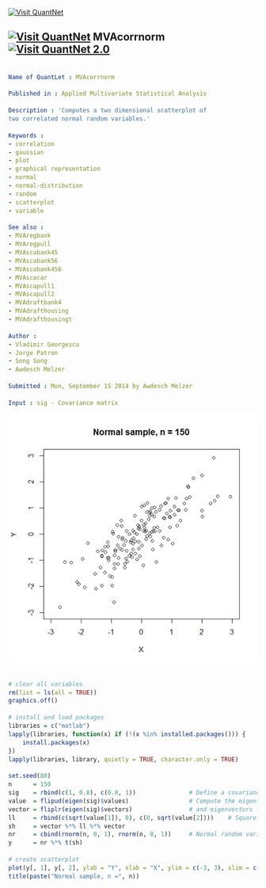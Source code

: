 
[<img src="https://github.com/QuantLet/Styleguide-and-Validation-procedure/blob/master/pictures/banner.png" alt="Visit QuantNet">](http://quantlet.de/index.php?p=info)

## [<img src="https://github.com/QuantLet/Styleguide-and-Validation-procedure/blob/master/pictures/qloqo.png" alt="Visit QuantNet">](http://quantlet.de/) **MVAcorrnorm** [<img src="https://github.com/QuantLet/Styleguide-and-Validation-procedure/blob/master/pictures/QN2.png" width="60" alt="Visit QuantNet 2.0">](http://quantlet.de/d3/ia)

```yaml

Name of QuantLet : MVAcorrnorm

Published in : Applied Multivariate Statistical Analysis

Description : 'Computes a two dimensional scatterplot of
two correlated normal random variables.'

Keywords :
- correlation
- gaussian
- plot
- graphical representation
- normal
- normal-distribution
- random
- scatterplot
- variable

See also :
- MVAregbank
- MVAregpull
- MVAscabank45
- MVAscabank56
- MVAscabank456
- MVAscacar
- MVAscapull1
- MVAscapull2
- MVAdraftbank4
- MVAdrafthousing
- MVAdrafthousingt

Author :
- Vladimir Georgescu
- Jorge Patron
- Song Song
- Awdesch Melzer

Submitted : Mon, September 15 2014 by Awdesch Melzer

Input : sig - Covariance matrix
```

![Picture1](MVAcorrnorm_1.png)


```r

# clear all variables
rm(list = ls(all = TRUE))
graphics.off()

# install and load packages
libraries = c("matlab")
lapply(libraries, function(x) if (!(x %in% installed.packages())) {
    install.packages(x)
})
lapply(libraries, library, quietly = TRUE, character.only = TRUE)

set.seed(80)
n      = 150
sig    = rbind(c(1, 0.8), c(0.8, 1))               # Define a covariance matrix
value  = flipud(eigen(sig)$values)                 # Compute the eigentvalues
vector = fliplr(eigen(sig)$vectors)                # and eigenvectors for sig
ll     = rbind(c(sqrt(value[1]), 0), c(0, sqrt(value[2])))    # Square root of the eigenvalues
sh     = vector %*% ll %*% vector 
nr     = cbind(rnorm(n, 0, 1), rnorm(n, 0, 1))     # Normal random variables
y      = nr %*% t(sh)

# сreate scatterplot
plot(y[, 1], y[, 2], ylab = "Y", xlab = "X", ylim = c(-3, 3), xlim = c(-3, 3))
title(paste("Normal sample, n =", n))

```
